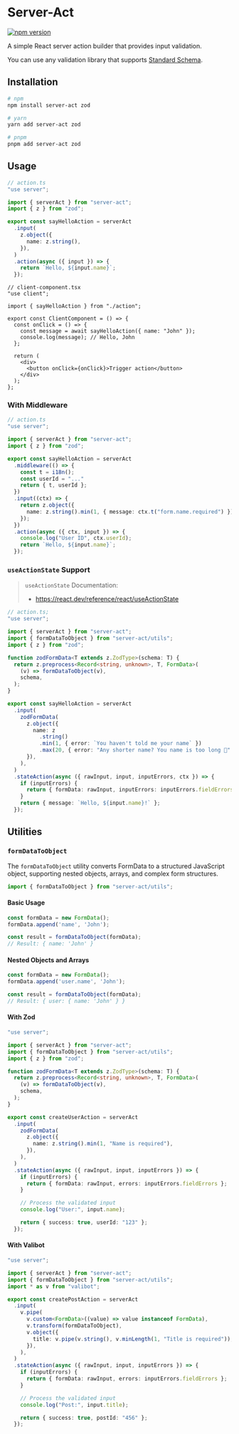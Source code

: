 # Server-Act

[![npm version](https://badge.fury.io/js/server-act.svg)](https://badge.fury.io/js/server-act)

A simple React server action builder that provides input validation.

You can use any validation library that supports [Standard Schema](https://standardschema.dev/).

## Installation

```bash
# npm
npm install server-act zod

# yarn
yarn add server-act zod

# pnpm
pnpm add server-act zod
```

## Usage

```ts
// action.ts
"use server";

import { serverAct } from "server-act";
import { z } from "zod";

export const sayHelloAction = serverAct
  .input(
    z.object({
      name: z.string(),
    }),
  )
  .action(async ({ input }) => {
    return `Hello, ${input.name}`;
  });
```

```tsx
// client-component.tsx
"use client";

import { sayHelloAction } from "./action";

export const ClientComponent = () => {
  const onClick = () => {
    const message = await sayHelloAction({ name: "John" });
    console.log(message); // Hello, John
  };

  return (
    <div>
      <button onClick={onClick}>Trigger action</button>
    </div>
  );
};
```

### With Middleware

```ts
// action.ts
"use server";

import { serverAct } from "server-act";
import { z } from "zod";

export const sayHelloAction = serverAct
  .middleware(() => {
    const t = i18n();
    const userId = "..."
    return { t, userId };
  })
  .input((ctx) => {
    return z.object({
      name: z.string().min(1, { message: ctx.t("form.name.required") }),
    });
  })
  .action(async ({ ctx, input }) => {
    console.log("User ID", ctx.userId);
    return `Hello, ${input.name}`;
  });
```

### `useActionState` Support

> `useActionState` Documentation:
>
> - https://react.dev/reference/react/useActionState

```ts
// action.ts;
"use server";

import { serverAct } from "server-act";
import { formDataToObject } from "server-act/utils";
import { z } from "zod";

function zodFormData<T extends z.ZodType>(schema: T) {
  return z.preprocess<Record<string, unknown>, T, FormData>(
    (v) => formDataToObject(v),
    schema,
  );
}

export const sayHelloAction = serverAct
  .input(
    zodFormData(
      z.object({
        name: z
          .string()
          .min(1, { error: `You haven't told me your name` })
          .max(20, { error: "Any shorter name? You name is too long 😬" }),
      }),
    ),
  )
  .stateAction(async ({ rawInput, input, inputErrors, ctx }) => {
    if (inputErrors) {
      return { formData: rawInput, inputErrors: inputErrors.fieldErrors };
    }
    return { message: `Hello, ${input.name}!` };
  });
```

## Utilities

### `formDataToObject`

The `formDataToObject` utility converts FormData to a structured JavaScript object, supporting nested objects, arrays, and complex form structures.

```ts
import { formDataToObject } from "server-act/utils";
```

#### Basic Usage

```ts
const formData = new FormData();
formData.append('name', 'John');

const result = formDataToObject(formData);
// Result: { name: 'John' }
```

#### Nested Objects and Arrays

```ts
const formData = new FormData();
formData.append('user.name', 'John');

const result = formDataToObject(formData);
// Result: { user: { name: 'John' } }
```

#### With Zod

```ts
"use server";

import { serverAct } from "server-act";
import { formDataToObject } from "server-act/utils";
import { z } from "zod";

function zodFormData<T extends z.ZodType>(schema: T) {
  return z.preprocess<Record<string, unknown>, T, FormData>(
    (v) => formDataToObject(v),
    schema,
  );
}

export const createUserAction = serverAct
  .input(
    zodFormData(
      z.object({
        name: z.string().min(1, "Name is required"),
      }),
    ),
  )
  .stateAction(async ({ rawInput, input, inputErrors }) => {
    if (inputErrors) {
      return { formData: rawInput, errors: inputErrors.fieldErrors };
    }

    // Process the validated input
    console.log("User:", input.name);

    return { success: true, userId: "123" };
  });
```

#### With Valibot

```ts
"use server";

import { serverAct } from "server-act";
import { formDataToObject } from "server-act/utils";
import * as v from "valibot";

export const createPostAction = serverAct
  .input(
    v.pipe(
      v.custom<FormData>((value) => value instanceof FormData),
      v.transform(formDataToObject),
      v.object({
        title: v.pipe(v.string(), v.minLength(1, "Title is required")),
      }),
    ),
  )
  .stateAction(async ({ rawInput, input, inputErrors }) => {
    if (inputErrors) {
      return { formData: rawInput, errors: inputErrors.fieldErrors };
    }

    // Process the validated input
    console.log("Post:", input.title);

    return { success: true, postId: "456" };
  });
```
